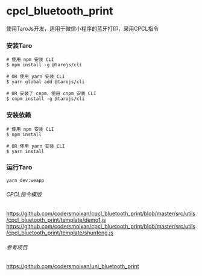 # cpcl_bluetooth_print
使用TaroJs开发，适用于微信小程序的蓝牙打印，采用CPCL指令

### 安装Taro
```npm
# 使用 npm 安装 CLI
$ npm install -g @tarojs/cli

# OR 使用 yarn 安装 CLI
$ yarn global add @tarojs/cli

# OR 安装了 cnpm，使用 cnpm 安装 CLI
$ cnpm install -g @tarojs/cli
```
### 安装依赖
```npm
# 使用 npm 安装 CLI
$ npm install

# OR 使用 yarn 安装 CLI
$ yarn install
```
### 运行Taro
```npm
yarn dev:weapp
```

###### CPCL指令模版
https://github.com/codersmoixan/cpcl_bluetooth_print/blob/master/src/utils/cpcl_bluetooth_print/template/demo1.js
https://github.com/codersmoixan/cpcl_bluetooth_print/blob/master/src/utils/cpcl_bluetooth_print/template/shunfeng.js

###### 参考项目
https://github.com/codersmoixan/uni_bluetooth_print
